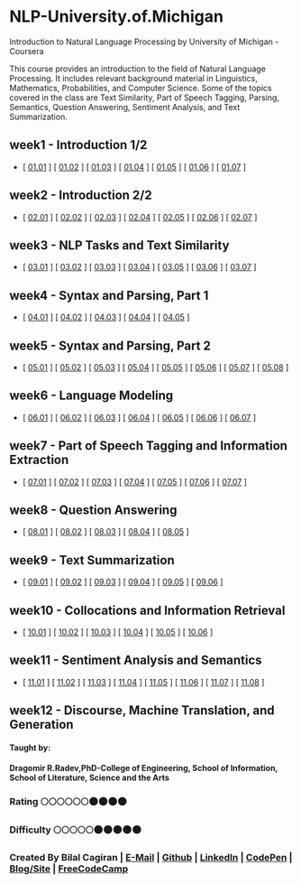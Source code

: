 # NLP-University.of.Michigan
Introduction to Natural Language Processing by University of Michigan - Coursera

This course provides an introduction to the field of Natural Language Processing. It includes relevant background material in Linguistics, Mathematics, Probabilities, and Computer Science. Some of the topics covered in the class are Text Similarity, Part of Speech Tagging, Parsing, Semantics, Question Answering, Sentiment Analysis, and Text Summarization.         

## week1 - Introduction 1/2
* [ [01.01](http://web.eecs.umich.edu/~radev/coursera-slides/nlpintro_co3_01.01_DR_Edit.pdf) ]
[ [01.02](http://web.eecs.umich.edu/~radev/coursera-slides/nlpintro_co3_01.02_DR_Edit.pdf) ]
[ [01.03](http://web.eecs.umich.edu/~radev/coursera-slides/nlpintro_co3_01.03_DR_Edit.pdf) ]
[ [01.04](http://web.eecs.umich.edu/~radev/coursera-slides/nlpintro_co3_01.04_DR_Edit.pdf) ]
[ [01.05](http://web.eecs.umich.edu/~radev/coursera-slides/nlpintro_co3_01.05_DR_Edit.pdf) ]
[ [01.06](http://web.eecs.umich.edu/~radev/coursera-slides/nlpintro_co3_01.06_DR_Edit.pdf) ]
[ [01.07](http://web.eecs.umich.edu/~radev/coursera-slides/nlpintro_co3_01.07_DR_Edit.pdf) ]

## week2 - Introduction 2/2
* [ [02.01](http://web.eecs.umich.edu/~radev/coursera-slides/nlpintro_co3_02.01_DR_Edit.pdf) ]
[ [02.02](http://web.eecs.umich.edu/~radev/coursera-slides/nlpintro_co3_02.02_DR_Edit.pdf) ]
[ [02.03](http://web.eecs.umich.edu/~radev/coursera-slides/nlpintro_co2_02.03_DR_Edit.pdf) ]
[ [02.04](http://web.eecs.umich.edu/~radev/coursera-slides/nlpintro_co2_02.04_DR_Edit.pdf) ]
[ [02.05](http://web.eecs.umich.edu/~radev/coursera-slides/nlpintro_co2_02.05_DR_Edit.pdf) ]
[ [02.06](http://web.eecs.umich.edu/~radev/coursera-slides/nlpintro_co3_02.06_DR_Edit.pdf) ]
[ [02.07](http://web.eecs.umich.edu/~radev/coursera-slides/nlpintro_co3_02.07_DR_Edit.pdf) ]

## week3 - NLP Tasks and Text Similarity
* [ [03.01](http://web.eecs.umich.edu/~radev/coursera-slides/nlpintro_co2_03.01_DR_Edit.pdf) ]
[ [03.02](http://web.eecs.umich.edu/~radev/coursera-slides/nlpintro_co2_03.02_DR_Edit.pdf) ]
[ [03.03](http://web.eecs.umich.edu/~radev/coursera-slides/nlpintro_co2_03.03_DR_Edit.pdf) ]
[ [03.04](http://web.eecs.umich.edu/~radev/coursera-slides/nlpintro_co2_03.04_DR_Edit.pdf) ]
[ [03.05](http://web.eecs.umich.edu/~radev/coursera-slides/nlpintro_co3_03.05_DR_Edit.pdf) ]
[ [03.06](http://web.eecs.umich.edu/~radev/coursera-slides/nlpintro_co3_03.06_DR_Edit.pdf) ]
[ [03.07](http://web.eecs.umich.edu/~radev/coursera-slides/nlpintro_co3_03.07_DR_Edit.pdf) ]

## week4 - Syntax and Parsing, Part 1
* [ [04.01](http://web.eecs.umich.edu/~radev/coursera-slides/nlpintro_co4_04.01_DR_Edit.pdf) ]
[ [04.02](http://web.eecs.umich.edu/~radev/coursera-slides/nlpintro_co5_04.02_DR_Edit.pdf) ]
[ [04.03](http://web.eecs.umich.edu/~radev/coursera-slides/nlpintro_co5_04.03_DR_Edit.pdf) ]
[ [04.04](http://web.eecs.umich.edu/~radev/coursera-slides/nlpintro_co5_04.04_DR_Edit.pdf) ]
[ [04.05](http://web.eecs.umich.edu/~radev/coursera-slides/nlpintro_co5_04.05_DR_Edit.pdf) ]

## week5 - Syntax and Parsing, Part 2
* [ [05.01](http://web.eecs.umich.edu/~radev/coursera-slides/nlpintro_co1_05.01_DR_Edit.pdf) ]
[ [05.02](http://web.eecs.umich.edu/~radev/coursera-slides/nlpintro_co1_05.02_DR_Edit.pdf) ]
[ [05.03](http://web.eecs.umich.edu/~radev/coursera-slides/nlpintro_co1_05.03_DR_Edit.pdf) ]
[ [05.04](http://web.eecs.umich.edu/~radev/coursera-slides/nlpintro_co1_05.04_DR_Edit.pdf) ]
[ [05.05](http://web.eecs.umich.edu/~radev/coursera-slides/nlpintro_co5_05.05_DR_Edit.pdf) ]
[ [05.06](http://web.eecs.umich.edu/~radev/coursera-slides/nlpintro_co5_05.06_DR_Edit.pdf) ]
[ [05.07](http://web.eecs.umich.edu/~radev/coursera-slides/nlpintro_co5_05.07_DR_Edit.pdf) ]
[ [05.08](http://web.eecs.umich.edu/~radev/coursera-slides/nlpintro_co5_05.08_DR_Edit.pdf) ]

## week6 - Language Modeling
* [ [06.01](http://web.eecs.umich.edu/~radev/coursera-slides/nlpintro_co6_06.01_DR_Edit.pdf) ]
[ [06.02](http://web.eecs.umich.edu/~radev/coursera-slides/nlpintro_co6_06.02_DR_Edit.pdf) ]
[ [06.03](http://web.eecs.umich.edu/~radev/coursera-slides/nlpintro_co6_06.03_DR_Edit.pdf) ]
[ [06.04](http://web.eecs.umich.edu/~radev/coursera-slides/nlpintro_co6_06.04_DR_Edit.pdf) ]
[ [06.05](http://web.eecs.umich.edu/~radev/coursera-slides/nlpintro_co6_06.05_DR_Edit.pdf) ]
[ [06.06](http://web.eecs.umich.edu/~radev/coursera-slides/nlpintro_co6_06.06_DR_Edit.pdf) ]
[ [06.07](http://web.eecs.umich.edu/~radev/coursera-slides/nlpintro_co8_06.07_DR_Edit.pdf) ]

## week7 - Part of Speech Tagging and Information Extraction
* [ [07.01](http://web.eecs.umich.edu/~radev/coursera-slides/nlpintro_co6_07.01_DR_Edit.pdf) ]
[ [07.02](http://web.eecs.umich.edu/~radev/coursera-slides/nlpintro_co6_07.02_DR_Edit.pdf) ]
[ [07.03](http://web.eecs.umich.edu/~radev/coursera-slides/nlpintro_co6_07.03_DR_Edit.pdf) ]
[ [07.04](http://web.eecs.umich.edu/~radev/coursera-slides/nlpintro_co6_07.04_DR_Edit.pdf) ]
[ [07.05](http://web.eecs.umich.edu/~radev/coursera-slides/nlpintro_co6_07.05_DR_Edit.pdf) ]
[ [07.06](http://web.eecs.umich.edu/~radev/coursera-slides/nlpintro_co6_07.06_DR_Edit.pdf) ]
[ [07.07](http://web.eecs.umich.edu/~radev/coursera-slides/nlpintro_co6_07.07_DR_Edit.pdf) ]

## week8 - Question Answering
* [ [08.01](http://web.eecs.umich.edu/~radev/coursera-slides/nlpintro_co7_08.01_DR_Edit.pdf) ]
[ [08.02](http://web.eecs.umich.edu/~radev/coursera-slides/nlpintro_co7_08.02_DR_Edit.pdf) ]
[ [08.03](http://web.eecs.umich.edu/~radev/coursera-slides/nlpintro_co7_08.03_DR_Edit.pdf) ]
[ [08.04](http://web.eecs.umich.edu/~radev/coursera-slides/nlpintro_co7_08.04_DR_Edit.pdf) ]
[ [08.05](http://web.eecs.umich.edu/~radev/coursera-slides/nlpintro_co7_08.05_DR_Edit.pdf) ]

## week9 - Text Summarization
* [ [09.01](http://web.eecs.umich.edu/~radev/coursera-slides/nlpintro_co7_09.01_DR_Edit.pdf) ]
[ [09.02](http://web.eecs.umich.edu/~radev/coursera-slides/nlpintro_co7_09.02_DR_Edit.pdf) ]
[ [09.03](http://web.eecs.umich.edu/~radev/coursera-slides/nlpintro_co7_09.03_DR_Edit.pdf) ]
[ [09.04](http://web.eecs.umich.edu/~radev/coursera-slides/nlpintro_co7_09.04_DR_Edit.pdf) ]
[ [09.05](http://web.eecs.umich.edu/~radev/coursera-slides/nlpintro_co7_09.05_DR_Edit.pdf) ]
[ [09.06](http://web.eecs.umich.edu/~radev/coursera-slides/nlpintro_co7_09.06_DR_Edit.pdf) ]

## week10 - Collocations and Information Retrieval
* [ [10.01](http://web.eecs.umich.edu/~radev/coursera-slides/nlpintro_co7_10.01_DR_Edit.pdf) ]
[ [10.02](http://web.eecs.umich.edu/~radev/coursera-slides/nlpintro_co7_10.02_DR_Edit.pdf) ]
[ [10.03](http://web.eecs.umich.edu/~radev/coursera-slides/nlpintro_co7_10.03_DR_Edit.pdf) ]
[ [10.04](http://web.eecs.umich.edu/~radev/coursera-slides/nlpintro_co7_10.04_DR_Edit.pdf) ]
[ [10.05](http://web.eecs.umich.edu/~radev/coursera-slides/nlpintro_co7_10.05_DR_Edit.pdf) ]
[ [10.06](http://web.eecs.umich.edu/~radev/coursera-slides/nlpintro_co7_10.06_DR_Edit.pdf) ]

## week11 - Sentiment Analysis and Semantics
* [ [11.01](http://web.eecs.umich.edu/~radev/coursera-slides/nlpintro_co7_11.01_DR_Edit.pdf) ]
[ [11.02](http://web.eecs.umich.edu/~radev/coursera-slides/nlpintro_co7_11.02_DR_Edit.pdf) ]
[ [11.03](http://web.eecs.umich.edu/~radev/coursera-slides/nlpintro_co7_11.03_DR_Edit.pdf) ]
[ [11.04](http://web.eecs.umich.edu/~radev/coursera-slides/nlpintro_co7_11.04_DR_Edit.pdf) ]
[ [11.05](http://web.eecs.umich.edu/~radev/coursera-slides/nlpintro_co7_11.05_DR_Edit.pdf) ]
[ [11.06](http://web.eecs.umich.edu/~radev/coursera-slides/nlpintro_co7_11.06_DR_Edit.pdf) ]
[ [11.07](http://web.eecs.umich.edu/~radev/coursera-slides/nlpintro_co7_11.07_DR_Edit.pdf) ]
[ [11.08](http://web.eecs.umich.edu/~radev/coursera-slides/nlpintro_co7_11.08_DR_Edit.pdf) ]

## week12 - Discourse, Machine Translation, and Generation


#### Taught by: 
#### Dragomir R.Radev,PhD-College of Engineering, School of Information, School of Literature, Science and the Arts

### Rating :full_moon::full_moon::full_moon::full_moon::full_moon::full_moon::new_moon::new_moon::new_moon::new_moon:
### Difficulty :full_moon::full_moon::full_moon::full_moon::full_moon::new_moon::new_moon::new_moon::new_moon::new_moon:

### Created By Bilal Cagiran | [E-Mail](mailto:bcagiran@hotmail.com) | [Github](https://github.com/extwiii/) | [LinkedIn](https://linkedin.com/in/bilalcagiran) | [CodePen](http://codepen.io/extwiii/) | [Blog/Site](http://bilalcagiran.com) | [FreeCodeCamp](https://www.freecodecamp.com/extwiii) 
